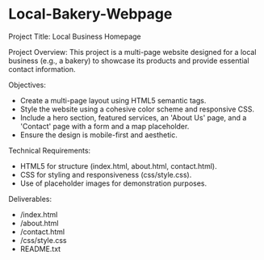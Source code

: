 # Local-Bakery-Webpage

Project Title: Local Business Homepage

Project Overview:
This project is a multi-page website designed for a local business (e.g., a bakery) to showcase its products and provide essential contact information.

Objectives:
- Create a multi-page layout using HTML5 semantic tags.
- Style the website using a cohesive color scheme and responsive CSS.
- Include a hero section, featured services, an 'About Us' page, and a 'Contact' page with a form and a map placeholder.
- Ensure the design is mobile-first and aesthetic.

Technical Requirements:
- HTML5 for structure (index.html, about.html, contact.html).
- CSS for styling and responsiveness (css/style.css).
- Use of placeholder images for demonstration purposes.

Deliverables:
- /index.html
- /about.html
- /contact.html
- /css/style.css
- README.txt
